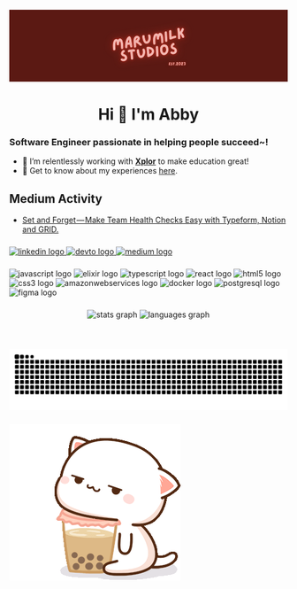 ![Header](https://raw.githubusercontent.com/marumilk/marumilk/main/images/marumilk-studios-banner-dark-neon.png "Header")

<h1 align="center">Hi 👋 I'm Abby</h1>

###

### Software Engineer passionate in helping people succeed~!

- 🔭 I’m relentlessly working with **[Xplor](https://www.ourxplor.com/)** to make education great!
- 📄 Get to know about my experiences [here](http://bit.ly/3T4tA7L).

## Medium Activity

<!-- MEDIUM:START -->
- [Set and Forget — Make Team Health Checks Easy with Typeform, Notion and GRID.](https://abbydurbridge.medium.com/set-and-forget-make-team-health-checks-easy-with-typeform-notion-and-grid-d7569c39bef5?source=rss-da1ec26f2762------2)
<!-- MEDIUM:END -->

###

<div align="left">
  <a href="https://www.linkedin.com/in/abbydurbridge/" target="_blank">
    <img src="https://img.shields.io/static/v1?message=LinkedIn&logo=linkedin&label=&color=0077B5&logoColor=white&labelColor=&style=for-the-badge" height="35" alt="linkedin logo"  />
  </a>
  <a href="https://dev.to/maruoats" target="_blank">
    <img src="https://img.shields.io/static/v1?message=dev.to&logo=dev.to&label=&color=0A0A0A&logoColor=white&labelColor=&style=for-the-badge" height="35" alt="devto logo"  />
  </a>
  <a href="https://medium.com/@abbydurbridge" target="_blank">
    <img src="https://img.shields.io/static/v1?message=Medium&logo=medium&label=&color=12100E&logoColor=white&labelColor=&style=for-the-badge" height="35" alt="medium logo"  />
  </a>
</div>

###

<div align="left">
  <img src="https://cdn.jsdelivr.net/gh/devicons/devicon/icons/javascript/javascript-original.svg" height="30" width="42" alt="javascript logo"  />
  <img src="https://cdn.jsdelivr.net/gh/devicons/devicon/icons/elixir/elixir-original.svg" height="30" width="42" alt="elixir logo"  />
  <img src="https://cdn.jsdelivr.net/gh/devicons/devicon/icons/typescript/typescript-plain.svg" height="30" width="42" alt="typescript logo"  />
  <img src="https://cdn.jsdelivr.net/gh/devicons/devicon/icons/react/react-original.svg" height="30" width="42" alt="react logo"  />
  <img src="https://cdn.jsdelivr.net/gh/devicons/devicon/icons/html5/html5-original.svg" height="30" width="42" alt="html5 logo"  />
  <img src="https://cdn.jsdelivr.net/gh/devicons/devicon/icons/css3/css3-original.svg" height="30" width="42" alt="css3 logo"  />
  <img src="https://cdn.jsdelivr.net/gh/devicons/devicon/icons/amazonwebservices/amazonwebservices-original.svg" height="30" width="42" alt="amazonwebservices logo"  />
  <img src="https://cdn.jsdelivr.net/gh/devicons/devicon/icons/docker/docker-original.svg" height="30" width="42" alt="docker logo"  />
  <img src="https://cdn.jsdelivr.net/gh/devicons/devicon/icons/postgresql/postgresql-original.svg" height="30" width="42" alt="postgresql logo"  />
  <img src="https://cdn.jsdelivr.net/gh/devicons/devicon/icons/figma/figma-original.svg" height="30" width="42" alt="figma logo"  />
</div>

###

<div align="center">
  <img src="https://github-readme-stats-iota-hazel-48.vercel.app/api?username=marumilk&hide_title=true&hide_rank=false&show_icons=true&include_all_commits=true&count_private=true&disable_animations=false&theme=dracula&locale=en&hide_border=false" height="150" alt="stats graph"  />
  <img src="https://github-readme-stats-iota-hazel-48.vercel.app/api/top-langs?username=marumilk&locale=en&hide_title=true&layout=compact&card_width=320&langs_count=5&theme=dracula&hide_border=false" height="150" alt="languages graph"  />
</div>

###

<br clear="both">

![Snake animation](https://github.com/marumilk/marumilk/blob/output/github-contribution-grid-snake-dark.svg)

###

![boba-cat](https://raw.githubusercontent.com/marumilk/marumilk/main/images/peach-cat-animated.gif "boba-cat")
